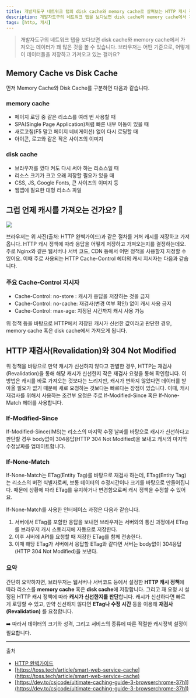 ```yaml
---
title: 개발자도구 네트워크 탭의 disk cache와 memory cache로 살펴보는 HTTP 캐시 전략
description: 개발자도구의 네트워크 탭을 보다보면 disk cache와 memory cache에서 가져오는 데이터가 꽤 많은 것을 볼 수 있습니다. 브라우저는 어떤 기준으로, 어떻게 이 데이터들을 저장하고 가져오고 있는 걸까요?
tags: [http, 캐시]
---
```


> 개발자도구의 네트워크 탭을 보다보면 disk cache와 memory cache에서 가져오는 데이터가 꽤 많은 것을 볼 수 있습니다. 브라우저는 어떤 기준으로, 어떻게 이 데이터들을 저장하고 가져오고 있는 걸까요?

## Memory Cache vs Disk Cache

먼저 Memory Cache와 Disk Cache를 구분하면 다음과 같습니다.

### memory cache

- 페이지 로딩 중 같은 리소스를 여러 번 사용할 때
- SPA(Single Page Application)처럼 빠른 내부 이동이 있을 때
- 새로고침(F5 말고 페이지 네비게이션) 없이 다시 로딩할 때
- 아이콘, 로고와 같은 작은 사이즈의 이미지

### disk cache

- 브라우저를 껐다 켜도 다시 써야 하는 리소스일 때
- 리소스 크기가 크고 오래 저장할 필요가 있을 때
- CSS, JS, Google Fonts, 큰 사이즈의 이미지 등
- 웹앱에 필요한 대형 리소스 파일

## 그럼 언제 캐시를 가져오는 건가요? 🤔

![](https://velog.velcdn.com/images/te-ing/post/d93c455c-8263-40cd-b63c-11f71086fc81/image.png)

브라우저는 위 사진(출처: HTTP 완벽가이드)과 같은 절차를 거쳐 캐시를 저장하고 가져옵니다. HTTP 캐시 정책에 따라 응답을 어떻게 저장하고 가져오는지를 결정하는데요. 주로 Nginx와 같은 웹서버나 서버 코드, CDN 등에서 어떤 정책을 사용할지 지정할 수 있어요.
이때 주로 사용되는 HTTP Cache-Control 헤더의 캐시 지시자는 다음과 같습니다.

### 주요 Cache-Control 지시자

- Cache-Control: no-store : 캐시가 응답을 저장하는 것을 금지
- Cache-Control: no-cache: 재검사(변경 여부 확인) 없이 캐시 사용 금지
- Cache-Control: max-age: 지정된 시간까지 캐시 사용 가능

위 정책 등을 바탕으로 HTTP에서 저장된 캐시가 신선한 값이라고 판단한 경우, memory cache 혹은 disk cache에서 가져오게 됩니다.

## HTTP 재검사(Revalidation)와 304 Not Modified

위 정책을 바탕으로 만약 캐시가 신선하지 않다고 판별한 경우, HTTP는 재검사(Revalidation)을 통해 해당 캐시가 신선한지 작은 재검사 요청을 통해 확인합니다.
이 방법은 캐시를 바로 가져오는 것보다는 느리지만, 캐시가 변하지 않았다면 데이터를 받아올 필요가 없기 때문에 새로 요청하는 것보다는 빠르다는 장점이 있습니다.
이때, 캐시 재검사를 위해서 사용하는 조건부 요청은 주로 If-Modified-Since 혹은 If-None-Match 헤더를 사용합니다.

### If-Modified-Since

If-Modified-Since(IMS)는 리소스의 마지막 수정 날짜를 바탕으로 캐시가 신선하다고 판단할 경우 body없이 304응답(HTTP 304 Not Modified)을 보내고 캐시의 마지막 수정날짜를 업데이트합니다.

### If-None-Match

If-None-Match는 ETag(Entity Tag)를 바탕으로 재검사 하는데, ETag(Entity Tag)는 리소스의 버전 식별자로써, 보통 데이터의 수정시간이나 크기를 바탕으로 만들어집니다. 때문에 상황에 따라 ETag를 유지하거나 변경함으로써 캐시 정책을 수정할 수 있어요.

If-None-Match를 사용한 인터페이스 과정은 다음과 같습니다.

1. 서버에서 ETag를 포함한 응답을 보내면 브라우저는 서버와의 통신 과정에서 ETag를 브라우저 캐시 스토리지에 자동으로 저장한다.
2. 이후 서버에 API를 요청할 때 저장한 ETag를 함께 전송한다.
3. 이때 해당 ETag가 서버에서 응답할 ETag와 같다면 서버는 body없이 304응답(HTTP 304 Not Modified)을 보낸다.

### 요약

간단히 요약하자면, 브라우저는 웹서버나 서버코드 등에서 설정한 **HTTP 캐시 정책**에 따라 리소스를 **memory cache** 혹은 **disk cache**에 저장합니다. 그리고 재 요청 시 설정된 HTTP 캐시 정책에 따라 **캐시가 신선한지를 판단**합니다. 캐시가 신선하다면 빠르게 로딩할 수 있고, 만약 신선하지 않다면 **ETag나 수정 시간** 등을 이용해 **재검사(Revalidation)** 를 요청합니다.

➡️ 따라서 데이터의 크기와 성격, 그리고 서비스의 종류에 따른 적절한 캐시정책 설정이 필요합니다.

---

출처

- [HTTP 완벽가이드](https://product.kyobobook.co.kr/detail/S000001033001?utm_source=google&utm_medium=cpc&utm_campaign=googleSearch&gad_source=1)
- [https://toss.tech/article/smart-web-service-cache](https://toss.tech/article/smart-web-service-cache)
- [https://dev.to/csjcode/ultimate-caching-guide-3-browserchrome-37h1](https://dev.to/csjcode/ultimate-caching-guide-3-browserchrome-37h1)
